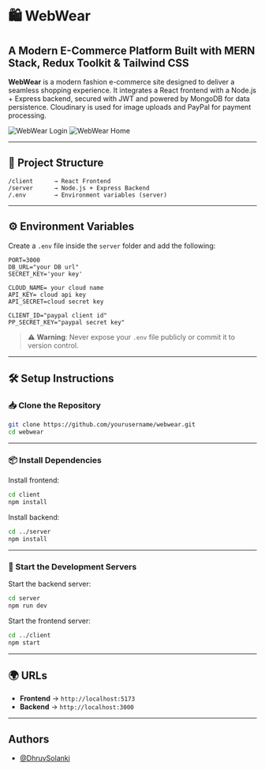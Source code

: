# 🛍️ WebWear

## A Modern E-Commerce Platform Built with MERN Stack, Redux Toolkit & Tailwind CSS

**WebWear** is a modern fashion e-commerce site designed to deliver a seamless shopping experience. It integrates a React frontend with a Node.js + Express backend, secured with JWT and powered by MongoDB for data persistence. Cloudinary is used for image uploads and PayPal for payment processing.

![WebWear Login](/login.png)
![WebWear Home](screenshots/home.png)


---

## 📁 Project Structure

```
/client      → React Frontend  
/server      → Node.js + Express Backend  
/.env        → Environment variables (server)  
```

---

## ⚙️ Environment Variables

Create a `.env` file inside the `server` folder and add the following:

```env
PORT=3000
DB_URL="your DB url"
SECRET_KEY='your key'

CLOUD_NAME= your cloud name
API_KEY= cloud api key
API_SECRET=cloud secret key

CLIENT_ID="paypal client id"
PP_SECRET_KEY="paypal secret key"
```

> ⚠️ **Warning**: Never expose your `.env` file publicly or commit it to version control.

---

## 🛠️ Setup Instructions

### 📥 Clone the Repository

```bash
git clone https://github.com/yourusername/webwear.git
cd webwear
```

---

### 📦 Install Dependencies

Install frontend:

```bash
cd client
npm install
```

Install backend:

```bash
cd ../server
npm install
```

---

### 🚀 Start the Development Servers

Start the backend server:

```bash
cd server
npm run dev
```

Start the frontend server:

```bash
cd ../client
npm start
```

---

## 🌍 URLs

- **Frontend** → `http://localhost:5173`
- **Backend** → `http://localhost:3000`

---

## Authors
- [@DhruvSolanki](https://github.com/Dhruv16204)
